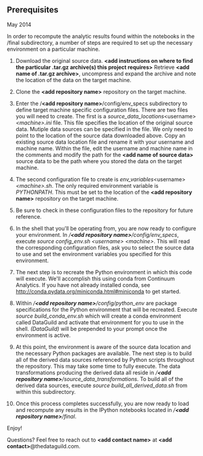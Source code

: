 Prerequisites
-------------

May 2014

In order to recompute the analytic results found within the notebooks in 
the /final subdirectory, a number of steps are required to set up the necessary
environment on a particular machine. 

1. Download the original source data. __\<add instructions on where to find the 
particular .tar.gz archive(s) this project requires\>__ 
Retrieve __\<add name of .tar.gz archive\>__, uncompress and expand the archive and
note the location of the data on the target machine. 

2. Clone the __\<add repository name\>__ repository on the target machine. 

3. Enter the /__\<add repository name\>__/config/env_specs subdirectory to define
target machine specific configuration files. There are two files you will need 
to create. The first is a _source_data_locations_\<username\>_\<machine\>.ini_ file. 
This file specifies the location of the original source data. Mutiple data 
sources can be specified in the file. We only need to point to the location of 
the source data downloaded above. Copy an existing source data location file 
and rename it with your username and machine name. Within the file, edit the 
username and machine name in the comments and modify the path for the __\<add name of 
source data\>__ source data to be the path where you stored the data on the target 
machine. 

4. The second configuration file to create is _env_variables_\<username\>_\<machine\>.sh_.
The only required environment variable is _PYTHONPATH_. This must be set to the
location of the __\<add repository name\>__ repository on the target machine. 

5. Be sure to check in these configuration files to the repository for future 
reference.

6. In the shell that you'll be operating from, you are now ready to configure 
your environment. In _/__\<add repository name\>__/config/env_specs_, execute 
_source config_env.sh \<username\> \<machine\>_. This will read the corresponding 
configuration files, ask you to select the source data to use and set the 
environment variables you specified for this environment. 

7. The next step is to recreate the Python environment in which this code will 
execute. We'll accomplish this using conda from Continuum Analytics. If you 
have not already installed conda, see http://conda.pydata.org/miniconda.html#miniconda
to get started. 

8. Within _/__\<add repository name\>__/config/python_env_ are package specifications for the 
Python environment that will be recreated. Execute _source build_conda_env.sh_ 
which will create a conda environment called DataGuild and activate that 
environment for you to use in the shell. _(DataGuild)_ will be prepended to your 
prompt once the environment is active. 

9. At this point, the environment is aware of the source data location and the
necessary Python packages are available. The next step is to build all of the
derived data sources referenced by Python scripts throughout the repository. This 
may take some time to fully execute. The data transformations producing the 
derived data all reside in _/__\<add repository name\>__/source_data_transformations_. To 
build all of the derived data sources, execute _source build_all_derived_data.sh_ 
from within this subdirectory. 

10. Once this process completes successfully, you are now ready to load and 
recompute any results in the IPython notebooks located in 
_/__\<add repository name\>__/final_.

Enjoy!

Questions? Feel free to reach out to __\<add contact name\>__ at __\<add contact\>__\@thedataguild.com. 
